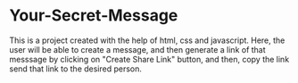 # Your-Secret-Message

This is a project created with the help of html, css and javascript. Here, the user will be able to create a message, and then generate a link of that messsage by clicking on "Create Share Link" button, and then, copy the link send that link to the desired person.

<br>

